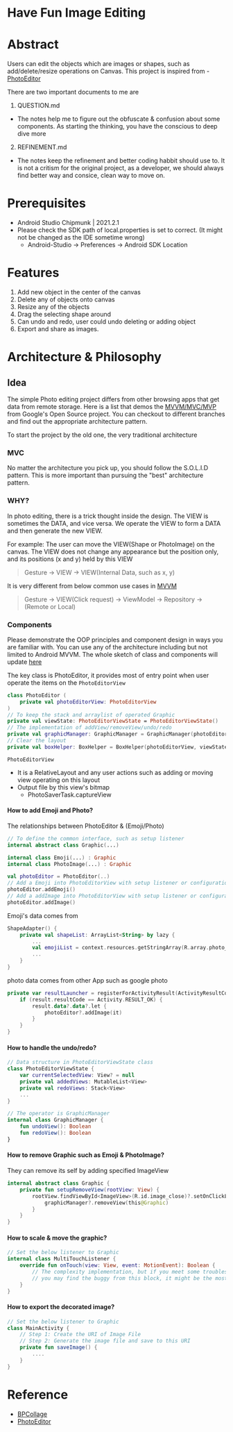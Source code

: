 # Have Fun Image Editing

# Abstract
Users can edit the objects which are images or shapes, such as add/delete/resize operations on Canvas. This project is inspired from - [PhotoEditor](https://github.com/burhanrashid52/PhotoEditor)

There are two important documents to me are
1. QUESTION.md
- The notes help me to figure out the obfuscate & confusion about some components. As starting the thinking, you have the conscious to deep dive more
2. REFINEMENT.md
- The notes keep the refinement and better coding habbit should use to. It is not a critism for the original project, as a developer, we should always find better way and consice, clean way to move on.

# Prerequisites
- Android Studio Chipmunk | 2021.2.1
- Please check the SDK path of local.properties is set to correct. (It might not be changed as the IDE sometime wrong)
    - Android-Studio -> Preferences -> Android SDK Location


# Features
1. Add new object in the center of the canvas
2. Delete any of objects onto canvas
3. Resize any of the objects
4. Drag the selecting shape around
5. Can undo and redo, user could undo deleting or adding object
6. Export and share as images.

# Architecture & Philosophy
## Idea
The simple Photo editing project differs from other browsing apps that get data from remote storage. Here is a list that demos the [MVVM/MVC/MVP](https://github.com/android/architecture-samples) from Google's Open Source project. You can checkout to different branches and find out the appropriate architecture pattern.

To start the project by the old one, the very traditional architecture

### MVC
No matter the architecture you pick up, you should follow the S.O.L.I.D pattern. This is more important than pursuing the "best" architecture pattern.

### WHY?
In photo editing, there is a trick thought inside the design. The VIEW is sometimes the DATA, and vice versa. We operate the VIEW to form a DATA and then generate the new VIEW.

For example:
The user can move the VIEW(Shape or PhotoImage) on the canvas. The VIEW does not change any appearance but the position only, and its positions (x and y) held by this VIEW

> Gesture -> VIEW -> VIEW(Internal Data, such as x, y)

It is very different from below common use cases in [MVVM](https://github.com/android/architecture-samples/tree/todo-mvvm-databinding)

> Gesture -> VIEW(Click request) -> ViewModel -> Repository -> (Remote or Local)



### Components
Please demonstrate the OOP principles and component design in ways you are familiar with. You can use any of the architecture including but not limited to Android MVVM.
The whole sketch of class and components will update [here](https://app.diagrams.net/#G1z8-ujAls_4BCl_PveP2SQTaGk8Po57jR)

The key class is PhotoEditor, it provides most of entry point when user operate the items on the `PhotoEditorView`
```kotlin
class PhotoEditor (
    private val photoEditorView: PhotoEditorView
)
// To keep the stack and arraylist of operated Graphic
private val viewState: PhotoEditorViewState = PhotoEditorViewState()
// The implementation of addView/removeView/undo/redo
private val graphicManager: GraphicManager = GraphicManager(photoEditorView, viewState)
// Clear the layout
private val boxHelper: BoxHelper = BoxHelper(photoEditorView, viewState)
```

`PhotoEditorView`
- It is a RelativeLayout and any user actions such as adding or moving view operating on this layout
- Output file by this view's bitmap
    - PhotoSaverTask.captureView

#### How to add Emoji and Photo?
The relationships between PhotoEditor & (Emoji/Photo)
```kotlin
// To define the common interface, such as setup listener
internal abstract class Graphic(...)

internal class Emoji(...) : Graphic
internal class PhotoImage(...) : Graphic

val photoEditor = PhotoEditor(..)
// Add a Emoji into PhotoEditorView with setup listener or configuration
photoEditor.addEmoji()
// Add a addImage into PhotoEditorView with setup listener or configuration
photoEditor.addImage()
```

Emoji's data comes from
```kotlin
ShapeAdapter() {
    private val shapeList: ArrayList<String> by lazy {
        ...
        val emojiList = context.resources.getStringArray(R.array.photo_editor_emoji)
        ...
    }
}
```

photo data comes from other App such as google photo
```kotlin
private var resultLauncher = registerForActivityResult(ActivityResultContracts.StartActivityForResult()) { result ->
    if (result.resultCode == Activity.RESULT_OK) {
        result.data?.data?.let {
            photoEditor?.addImage(it)
        }
    }
}
```

#### How to handle the undo/redo?
```kotlin
// Data structure in PhotoEditorViewState class
class PhotoEditorViewState {
    var currentSelectedView: View? = null
    private val addedViews: MutableList<View>
    private val redoViews: Stack<View>
    ...
}

// The operator is GraphicManager
internal class GraphicManager {
    fun undoView(): Boolean
    fun redoView(): Boolean
}

```

#### How to remove Graphic such as Emoji & PhotoImage?
They can remove its self by adding specified ImageView
```kotlin
internal abstract class Graphic {
    private fun setupRemoveView(rootView: View) {
        rootView.findViewById<ImageView>(R.id.image_close)?.setOnClickListener {
            graphicManager?.removeView(this@Graphic)
        }
    }
}
```

#### How to scale & move the graphic?
```kotlin
// Set the below listener to Graphic
internal class MultiTouchListener {
    override fun onTouch(view: View, event: MotionEvent): Boolean {
        // The complexity implementation, but if you meet some troubles on interaction, 
        // you may find the buggy from this block, it might be the most of root cause
    }
}
```

#### How to export the decorated image?
```kotlin
// Set the below listener to Graphic
class MainActivity {
    // Step 1: Create the URI of Image File
    // Step 2: Generate the image file and save to this URI
    private fun saveImage() {
        ....
    }
}
```

# Reference
- [BPCollage](https://github.com/chemickypes/BPCollage)
- [PhotoEditor](https://github.com/burhanrashid52/PhotoEditor)
